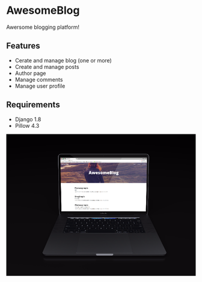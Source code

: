 # AwesomeBlog

Awersome blogging platform!

## Features

* Cerate and manage blog (one or more)
* Create and manage posts
* Author page
* Manage comments
* Manage user profile


## Requirements

* Django 1.8
* Pillow 4.3


![Screenshots](https://raw.githubusercontent.com/rafalgawlik/AwesomeBlog/master/screenshot/screen.png)
